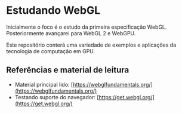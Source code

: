 # Estudando WebGL

Inicialmente o foco é o estudo da primeira especificação WebGL. Posteriormente avançarei para WebGL 2 e WebGPU.

Este repositório conterá uma variedade de exemplos e aplicações da tecnologia de computação em GPU.

## Referências e material de leitura

* Material principal lido: [https://webglfundamentals.org/](https://webglfundamentals.org/)
* Testando suporte do navegador: [https://get.webgl.org/](https://get.webgl.org/)